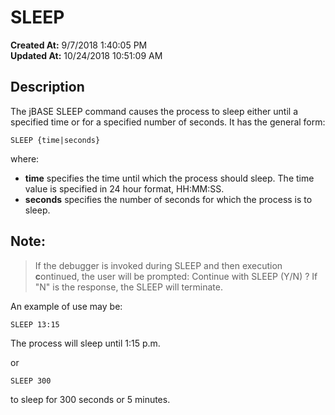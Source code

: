 # SLEEP

**Created At:** 9/7/2018 1:40:05 PM  
**Updated At:** 10/24/2018 10:51:09 AM  


## Description

The jBASE SLEEP command causes the process to sleep either until a specified time or for a specified number of seconds. It has the general form:

```
SLEEP {time|seconds}
```

where:

- **time** specifies the time until which the process should sleep. The time value is specified in 24 hour format, HH:MM:SS.
- **seconds** specifies the number of seconds for which the process is to sleep.




## Note: 


> If the debugger is invoked during SLEEP and then execution **c**ontinued, the user will be prompted:
> Continue with SLEEP (Y/N) ?
> If "N" is the response, the SLEEP will terminate.


An example of use may be:

```
SLEEP 13:15
```

The process will sleep until 1:15 p.m.

or

```
SLEEP 300
```

to sleep for 300 seconds or 5 minutes.
